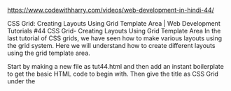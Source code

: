 https://www.codewithharry.com/videos/web-development-in-hindi-44/


CSS Grid: Creating Layouts Using Grid Template Area | Web Development Tutorials #44
CSS Grid- Creating Layouts Using Grid Template Area
In the last tutorial of CSS grids, we have seen how to make various layouts using the grid system. Here we will understand how to create different layouts using the grid template area.

Start by making a new file as tut44.html and then add an instant boilerplate to get the basic HTML code to begin with. Then give the title as CSS Grid under the <title> tag. Now let us understand what are grid template areas. To get started, we will add classes container and items as follows-

<body>
    <div class="container">
        <div class="item">Item-1</div>
        <div class="item">Item-2</div>
        <div class="item">Item-3</div>
        <div class="item">Item-4</div>
        <div class="item">Item-5</div>
        <div class="item">Item-6</div>
        <div class="item">Item-7</div>
        <div class="item">Item-8</div>
        <div class="item">Item-9</div>
        <div class="item">Item-10</div>
        <div class="item">Item-11</div>
        <div class="item">Item-12</div>
        <div class="item">Item-13</div>
        <div class="item">Item-14</div>
    </div>
</body>
Now we have to customize our container and items class by adding some CSS to it as follows-

container{
        display: grid;
        grid-gap: 1rem;
}
.item{
        background-color: yellow;
        border: 3px solid black;
        padding: 12px 23px;
}
The result will look as follows-



 


To understand better the concept of grid template areas, we can create new divs under the container class with id navbar, section, and aside as follows-

<div class= “container”>
          <div id= “navbar” class= “item”></div>
          <div id= “section” class= “item”></div>
          <div id= “section” class= “item”></div>
</div>
Now we can add CSS to all these three id’s as follows-

#navbar{
        grid-area: navbar;
    }
    #section{
        grid-area: section;
    }
    #aside{
        grid-area: aside;
    }
Till now only half of the work is completed. To understand completely about the grid template areas, we simply have to apply some CSS in the container. We simply have to add a matrix in the grid with some rows or columns. A row should contain the same number of columns as follows-

.container{
        display: grid;
        grid-gap: 1rem;
        grid-template-areas: 
        'navbar navbar navbar navbar' 
        'section section section aside'
}
Now the result of the above code will look as follows-



To create very simple websites, grids are highly recommendable and they can benefit us in lot of other things as well. For example, if we want to create a footer on the website, it can be easily done through grids as follows-  

<footer class="item">Lorem, ipsum dolor sit amet consectetur adipisicing elit. Provident quo libero cumque.</footer>
To add CSS, we can write-

footer{
        grid-area: footer;
    }
We also have to update the container with 4 footers as follows-

.container{
        display: grid;
        grid-gap: 1rem;
        grid-template-areas: 
        'navbar navbar navbar navbar' 
        'section section section aside'
        'footer footer footer footer ';
    }
CSS Grids is really a professional tool that minimizes our work. Therefore, you can command yourself over this by practicing and use it in making different layouts or sub layouts on the website.
